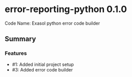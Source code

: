 # error-reporting-python 0.1.0

Code Name: Exasol python error code builder

## Summary

### Features

  - #1: Added initial project setup
  - #3: Added error code builder


    